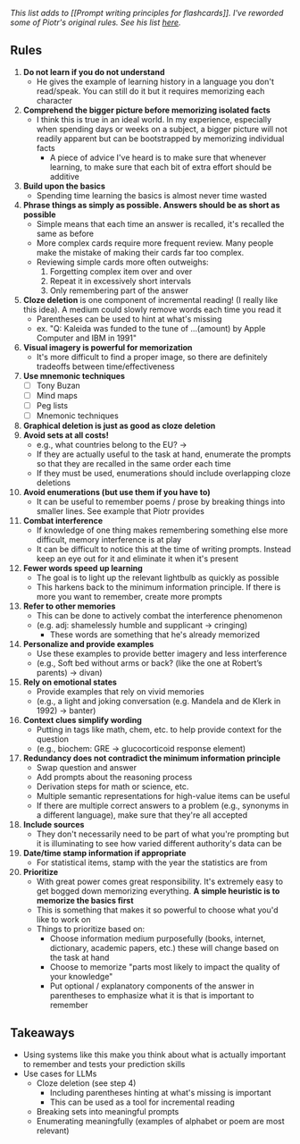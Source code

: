 *This list adds to [[Prompt writing principles for flashcards]]. I've reworded some of Piotr's original rules. See his list [here](https://super-memory.com/articles/20rules.htm).*

## Rules
1. **Do not learn if you do not understand**
	- He gives the example of learning history in a language you don't read/speak. You can still do it but it requires memorizing each character
2. **Comprehend the bigger picture before memorizing isolated facts**
	- I think this is true in an ideal world. In my experience, especially when spending days or weeks on a subject, a bigger picture will not readily apparent but can be bootstrapped by memorizing individual facts
		- A piece of advice I've heard is to make sure that whenever learning, to make sure that each bit of extra effort should be additive
3. **Build upon the basics**
	- Spending time learning the basics is almost never time wasted
4. **Phrase things as simply as possible. Answers should be as short as possible**
	- Simple means that each time an answer is recalled, it's recalled the same as before
	- More complex cards require more frequent review. Many people make the mistake of making their cards far too complex. 
	- Reviewing simple cards more often outweighs:
		1. Forgetting complex item over and over 
		2. Repeat it in excessively short intervals
		3. Only remembering part of the answer
5. **Cloze deletion** is one component of incremental reading! (I really like this idea). A medium could slowly remove words each time you read it
	- Parentheses can be used to hint at what's missing
	- ex. "Q: Kaleida was funded to the tune of …(amount) by Apple Computer and IBM in 1991"
6. **Visual imagery is powerful for memorization**
	- It's more difficult to find a proper image, so there are definitely tradeoffs between time/effectiveness
7. **Use mnemonic techniques**
	- [ ] Tony Buzan 
	- [ ] Mind maps
	- [ ] Peg lists
	- [ ] Mnemonic techniques
8. **Graphical deletion is just as good as cloze deletion**
9. **Avoid sets at all costs!** 
	- e.g., what countries belong to the EU? → 
	- If they are actually useful to the task at hand, enumerate the prompts so that they are recalled in the same order each time
	- If they must be used, enumerations should include overlapping cloze deletions
10. **Avoid enumerations (but use them if you have to)**
	- It can be useful to remember poems / prose by breaking things into smaller lines. See example that Piotr provides
11. **Combat interference**
	- If knowledge of one thing makes remembering something else more difficult, memory interference is at play
	 - It can be difficult to notice this at the time of writing prompts. Instead keep an eye out for it and eliminate it when it's present
12. **Fewer words speed up learning**
	- The goal is to light up the relevant lightbulb as quickly as possible
	- This harkens back to the minimum information principle. If there is more you want to remember, create more prompts
13. **Refer to other memories**
	- This can be done to actively combat the interference phenomenon
	- (e.g. adj: shamelessly humble and supplicant  → cringing)
		- These words are something that he's already memorized 
14. **Personalize and provide examples**
	- Use these examples to provide better imagery and less interference
	- (e.g., Soft bed without arms or back? (like the one at Robert’s parents) → divan)
15. **Rely on emotional states**
	- Provide examples that rely on vivid memories
	- (e.g., a light and joking conversation (e.g. Mandela and de Klerk in 1992) → banter)
16. **Context clues simplify wording**
	- Putting in tags like math, chem, etc. to help provide context for the question
	- (e.g., biochem: GRE → glucocorticoid response element)
17. **Redundancy does not contradict the minimum information principle**
	- Swap question and answer
	- Add prompts about the reasoning process
	- Derivation steps for math or science, etc.
	- Multiple semantic representations for high-value items can be useful
	- If there are multiple correct answers to a problem (e.g., synonyms in a different language), make sure that they're all accepted
18. **Include sources**
	- They don't necessarily need to be part of what you're prompting but it is illuminating to see how varied different authority's data can be
19. **Date/time stamp information if appropriate**
	- For statistical items, stamp with the year the statistics are from
20. **Prioritize**
	- With great power comes great responsibility. It's extremely easy to get bogged down memorizing everything. **A simple heuristic is to memorize the basics first**
	- This is something that makes it so powerful to choose what you'd like to work on
	- Things to prioritize based on:
		- Choose information medium purposefully (books, internet, dictionary, academic papers, etc.) these will change based on the task at hand
		- Choose to memorize "parts most likely to impact the quality of your knowledge"
		- Put optional / explanatory components of the answer in parentheses to emphasize what it is that is important to remember

## Takeaways
- Using systems like this make you think about what is actually important to remember and tests your prediction skills
- Use cases for LLMs
	- Cloze deletion (see step 4)
		- Including parentheses hinting at what's missing is important
		- This can be used as a tool for incremental reading
	- Breaking sets into meaningful prompts
	- Enumerating meaningfully (examples of alphabet or poem are most relevant)